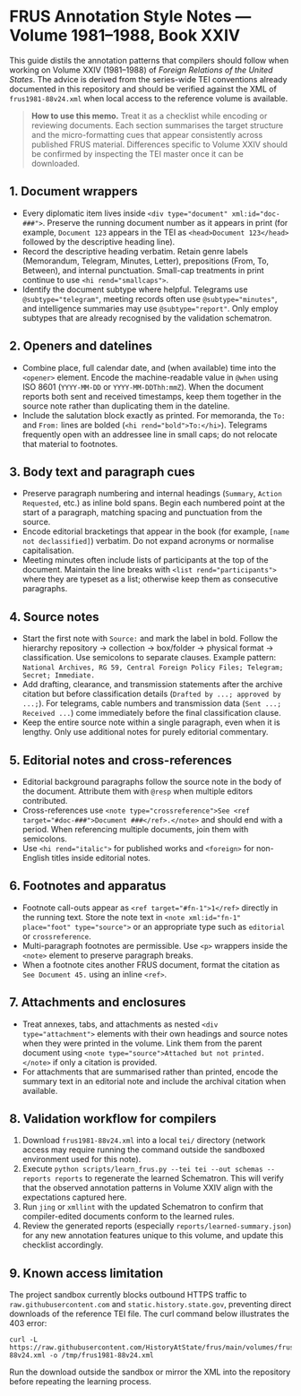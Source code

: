 # FRUS Annotation Style Notes — Volume 1981–1988, Book XXIV

This guide distils the annotation patterns that compilers should follow when working on
Volume XXIV (1981–1988) of *Foreign Relations of the United States*. The advice is derived
from the series-wide TEI conventions already documented in this repository and should be
verified against the XML of `frus1981-88v24.xml` when local access to the reference volume is
available.

> **How to use this memo.** Treat it as a checklist while encoding or reviewing documents.
> Each section summarises the target structure and the micro-formatting cues that appear
> consistently across published FRUS material. Differences specific to Volume XXIV should be
> confirmed by inspecting the TEI master once it can be downloaded.

## 1. Document wrappers

* Every diplomatic item lives inside `<div type="document" xml:id="doc-###">`. Preserve the
  running document number as it appears in print (for example, `Document 123` appears in the
  TEI as `<head>Document 123</head>` followed by the descriptive heading line).
* Record the descriptive heading verbatim. Retain genre labels (Memorandum, Telegram,
  Minutes, Letter), prepositions (From, To, Between), and internal punctuation. Small-cap
  treatments in print continue to use `<hi rend="smallcaps">`.
* Identify the document subtype where helpful. Telegrams use `@subtype="telegram"`, meeting
  records often use `@subtype="minutes"`, and intelligence summaries may use
  `@subtype="report"`. Only employ subtypes that are already recognised by the validation
  schematron.

## 2. Openers and datelines

* Combine place, full calendar date, and (when available) time into the `<opener>` element.
  Encode the machine-readable value in `@when` using ISO 8601 (`YYYY-MM-DD` or
  `YYYY-MM-DDThh:mmZ`). When the document reports both sent and received timestamps, keep
  them together in the source note rather than duplicating them in the dateline.
* Include the salutation block exactly as printed. For memoranda, the `To:` and `From:` lines
  are bolded (`<hi rend="bold">To:</hi>`). Telegrams frequently open with an addressee line in
  small caps; do not relocate that material to footnotes.

## 3. Body text and paragraph cues

* Preserve paragraph numbering and internal headings (`Summary`, `Action Requested`, etc.) as
  inline bold spans. Begin each numbered point at the start of a paragraph, matching spacing
  and punctuation from the source.
* Encode editorial bracketings that appear in the book (for example, `[name not declassified]`)
  verbatim. Do not expand acronyms or normalise capitalisation.
* Meeting minutes often include lists of participants at the top of the document. Maintain the
  line breaks with `<list rend="participants">` where they are typeset as a list; otherwise
  keep them as consecutive paragraphs.

## 4. Source notes

* Start the first note with `Source:` and mark the label in bold. Follow the hierarchy
  repository → collection → box/folder → physical format → classification. Use semicolons to
  separate clauses. Example pattern: `National Archives, RG 59, Central Foreign Policy Files;
  Telegram; Secret; Immediate.`
* Add drafting, clearance, and transmission statements after the archive citation but before
  classification details (`Drafted by ...; approved by ...;`). For telegrams, cable numbers and
  transmission data (`Sent ...; Received ...`) come immediately before the final
  classification clause.
* Keep the entire source note within a single paragraph, even when it is lengthy. Only use
  additional notes for purely editorial commentary.

## 5. Editorial notes and cross-references

* Editorial background paragraphs follow the source note in the body of the document. Attribute
  them with `@resp` when multiple editors contributed.
* Cross-references use `<note type="crossreference">See <ref target="#doc-###">Document ###</ref>.</note>`
  and should end with a period. When referencing multiple documents, join them with semicolons.
* Use `<hi rend="italic">` for published works and `<foreign>` for non-English titles inside
  editorial notes.

## 6. Footnotes and apparatus

* Footnote call-outs appear as `<ref target="#fn-1">1</ref>` directly in the running text.
  Store the note text in `<note xml:id="fn-1" place="foot" type="source">` or an appropriate
  type such as `editorial` or `crossreference`.
* Multi-paragraph footnotes are permissible. Use `<p>` wrappers inside the `<note>` element
  to preserve paragraph breaks.
* When a footnote cites another FRUS document, format the citation as
  `See Document 45.` using an inline `<ref>`.

## 7. Attachments and enclosures

* Treat annexes, tabs, and attachments as nested `<div type="attachment">` elements with their
  own headings and source notes when they were printed in the volume. Link them from the parent
  document using `<note type="source">Attached but not printed.</note>` if only a citation is
  provided.
* For attachments that are summarised rather than printed, encode the summary text in an
  editorial note and include the archival citation when available.

## 8. Validation workflow for compilers

1. Download `frus1981-88v24.xml` into a local `tei/` directory (network access may require
   running the command outside the sandboxed environment used for this note).
2. Execute `python scripts/learn_frus.py --tei tei --out schemas --reports reports` to regenerate
   the learned Schematron. This will verify that the observed annotation patterns in Volume XXIV
   align with the expectations captured here.
3. Run `jing` or `xmllint` with the updated Schematron to confirm that compiler-edited documents
   conform to the learned rules.
4. Review the generated reports (especially `reports/learned-summary.json`) for any new
   annotation features unique to this volume, and update this checklist accordingly.

## 9. Known access limitation

The project sandbox currently blocks outbound HTTPS traffic to `raw.githubusercontent.com` and
`static.history.state.gov`, preventing direct downloads of the reference TEI file. The curl
command below illustrates the 403 error:

```
curl -L https://raw.githubusercontent.com/HistoryAtState/frus/main/volumes/frus1981-88v24.xml -o /tmp/frus1981-88v24.xml
```

Run the download outside the sandbox or mirror the XML into the repository before repeating the
learning process.
